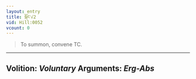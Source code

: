 ```yaml
---
layout: entry
title: སྐོང་√2
vid: Hill:0052
vcount: 0
---
```

> To summon, convene TC\.

---
Volition: _Voluntary_
Arguments: _Erg-Abs_
---

